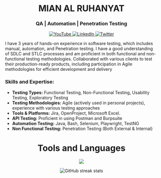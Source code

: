 
<h1 align="center">MIAN AL RUHANYAT</h1>
<h3 align="center">QA | Automation | Penetration Testing</h3>



<p align="center">
  <a href="https://www.youtube.com/@mian_al_ruhanyat" target="_blank">
    <img src="https://img.shields.io/badge/YouTube-%23FF0000.svg?style=for-the-badge&logo=youtube&logoColor=white" alt="YouTube"/>
  </a>
  <a href="https://www.linkedin.com/in/alruhanyat/" target="_blank">
    <img src="https://img.shields.io/badge/LinkedIn-%230A66C2.svg?style=for-the-badge&logo=linkedin&logoColor=white" alt="LinkedIn"/>
  </a>
  <a href="https://twitter.com/M_Ruhanyat" target="_blank">
    <img src="https://img.shields.io/badge/Twitter-%231DA1F2.svg?style=for-the-badge&logo=twitter&logoColor=white" alt="Twitter"/>
  </a>
</p>
I have 3 years of hands-on experience in software testing, which includes manual, automation, and Penetration testing. I have a good understanding of SDLC and STLC processes and am proficient in both functional and non-functional testing methodologies. Collaborated with various clients to test their production-ready products, including participation in Agile methodologies for efficient development and delivery


### **Skills and Expertise:**

- **Testing Types:** Functional Testing, Non-Functional Testing, Usability Testing, Exploratory Testing
- **Testing Methodologies:** Agile (actively used in personal projects), experience with various testing approaches
- **Tools & Platforms:** Jira, OpenProject, Microsoft Excel.
- **API Testing:** Proficient in using Postman and Burpsuite
- **Automation Testing:** Java, Bash, Selenium, Playwright, TestNG
- **Non Functional Testing:** Penetration Testing (Both External & Internal)


<h1 align="center">Tools and Languages</h1>


<p align="center">
  <a href="https://go-skill-icons.vercel.app/">
    <img src="https://go-skill-icons.vercel.app/api/icons?i=java,c,cpp,python,linux,selenium,playwright,bash,postman,markdown,git" />
  </a>
</p>

<div align="center">
  
  ![GitHub streak stats](https://github-readme-streak-stats.herokuapp.com/?user=Ruhanyat-994)

</div>

